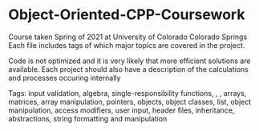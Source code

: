 # Object-Oriented-CPP-Coursework
Course taken Spring of 2021 at University of Colorado Colorado Springs Each file includes tags of which major topics are covered in the project.

Code is not optimized and it is very likely that more efficient solutions are available. Each project should also have a description of the calculations and processes occuring internally

Tags: input validation, algebra, single-responsibility functions, <cmath>, <string>, arrays, matrices, array manipulation, pointers, objects, object classes, list, object manipulation, access modifiers, user input, header files, inheritance, abstractions, string formatting and manipulation
